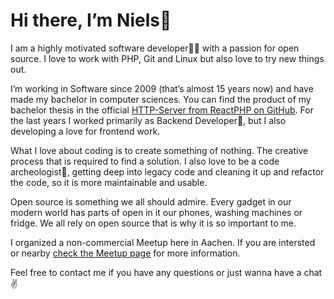 # Hi there, I’m Niels👋

I am a highly motivated software developer👨‍💻 with a passion for open source. I love to work with PHP, Git and Linux but also love to try new things out. 

I’m working in Software since 2009 (that’s almost 15 years now) and have made my bachelor in computer sciences. You can find the product of my bachelor thesis in the official [HTTP-Server from ReactPHP on GitHub](https://github.com/reactphp/http). For the last years I worked primarily as Backend Developer🔧, but I also developing a love for frontend work.

What I love about coding is to create something of nothing. The creative process that is required to find a solution. I also love to be a code archeologist🤠, getting deep into legacy code and cleaning it up and refactor the code, so it is more maintainable and usable.

Open source is something we all should admire. Every gadget in our modern world has parts of open in it our phones, washing machines or fridge. We all rely on open source that is why it is so important to me.

I organized a non-commercial Meetup here in Aachen. If you are intersted or nearby [check the Meetup page](https://www.meetup.com/Web-Engineering-Aachen/) for more information.

Feel free to contact me if you have any questions or just wanna have a chat✌️
